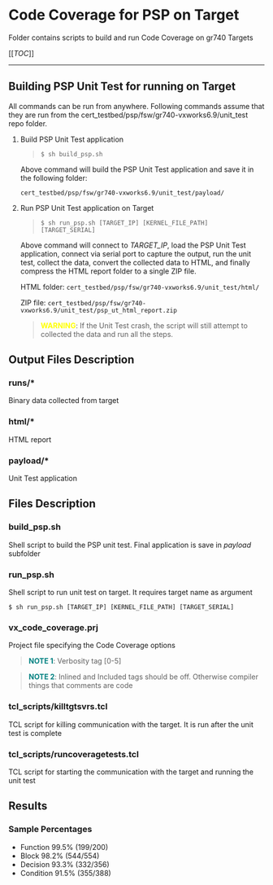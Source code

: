 # Code Coverage for PSP on Target

Folder contains scripts to build and run Code Coverage on gr740 Targets

[[_TOC_]]

___

## Building PSP Unit Test for running on Target

All commands can be run from anywhere. Following commands assume that they are run from the cert_testbed/psp/fsw/gr740-vxworks6.9/unit_test repo folder.

1. Build PSP Unit Test application

   > ```$ sh build_psp.sh```

   Above command will build the PSP Unit Test application and save it in the following folder:

   ```cert_testbed/psp/fsw/gr740-vxworks6.9/unit_test/payload/```

2. Run PSP Unit Test application on Target

   > ```$ sh run_psp.sh [TARGET_IP] [KERNEL_FILE_PATH] [TARGET_SERIAL]```

   Above command will connect to _TARGET_IP_, load the PSP Unit Test application, connect via serial port to capture the output, run the unit test, collect the data, convert the collected data to HTML, and finally compress the HTML report folder to a single ZIP file.

   HTML folder: ```cert_testbed/psp/fsw/gr740-vxworks6.9/unit_test/html/```

   ZIP file: ```cert_testbed/psp/fsw/gr740-vxworks6.9/unit_test/psp_ut_html_report.zip```

   > <span style="color:yellow">**WARNING**</span>: If the Unit Test crash, the script will still attempt to collected the data and run all the steps.

## Output Files Description

### runs/*

Binary data collected from target

### html/*

HTML report

### payload/*

Unit Test application

## Files Description

### build_psp.sh

Shell script to build the PSP unit test. Final application is save in _payload_ subfolder

### run_psp.sh

Shell script to run unit test on target. It requires target name as argument

```$ sh run_psp.sh [TARGET_IP] [KERNEL_FILE_PATH] [TARGET_SERIAL]```

### vx_code_coverage.prj

Project file specifying the Code Coverage options

> <span style="color:teal">**NOTE 1**</span>: Verbosity tag [0-5]

> <span style="color:teal">**NOTE 2**</span>: Inlined and Included tags should be off. Otherwise compiler things that comments are code

### tcl_scripts/killtgtsvrs.tcl

TCL script for killing communication with the target. It is run after the unit test is complete

### tcl_scripts/runcoveragetests.tcl

TCL script for starting the communication with the target and running the unit test

## Results

### Sample Percentages

- Function 99.5% (199/200)
- Block 98.2% (544/554)
- Decision 93.3% (332/356)
- Condition 91.5% (355/388)

